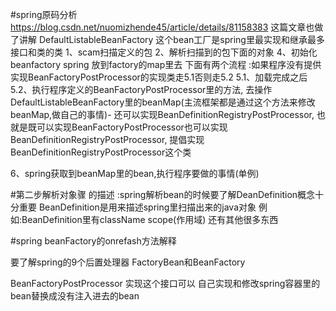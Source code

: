 
#spring原码分析
https://blog.csdn.net/nuomizhende45/article/details/81158383 这篇文章也做了讲解
DefaultListableBeanFactory 这个bean工厂是spring里最实现和继承最多接口和类的类
1、scam扫描定义的包
2、解析扫描到的包下面的对象
4、初始化beanfactory spring 放到factory的map里去
下面有两个流程 :如果程序没有提供实现BeanFactoryPostProcessor的实现类走5.1否则走5.2
5.1、加载完成之后
5.2、执行程序定义的BeanFactoryPostProcessor里的方法,
去操作DefaultListableBeanFactory里的beanMap(主流框架都是通过这个方法来修改beanMap,做自己的事情)-
还可以实现BeanDefinitionRegistryPostProcessor,
也就是既可以实现BeanFactoryPostProcessor也可以实现BeanDefinitionRegistryPostProcessor,
提倡实现BeanDefinitionRegistryPostProcessor这个类

6、spring获取到beanMap里的bean,执行程序要做的事情(单例)


#第二步解析对象骤 的描述 :spring解析bean的时候要了解DeanDefinition概念十分重要
BeanDefinition是用来描述spring里扫描出来的java对象
例如:BeanDefinition里有className  scope(作用域) 还有其他很多东西 



#spring beanFactory的onrefash方法解释


要了解spring的9个后置处理器 FactoryBean和BeanFactory

BeanFactoryPostProcessor 
实现这个接口可以 自己实现和修改spring容器里的bean替换成没有注入进去的bean
